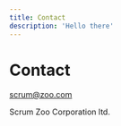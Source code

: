 ```yaml
---
title: Contact
description: 'Hello there'
---
```


# Contact

scrum@zoo.com

Scrum Zoo Corporation ltd.
